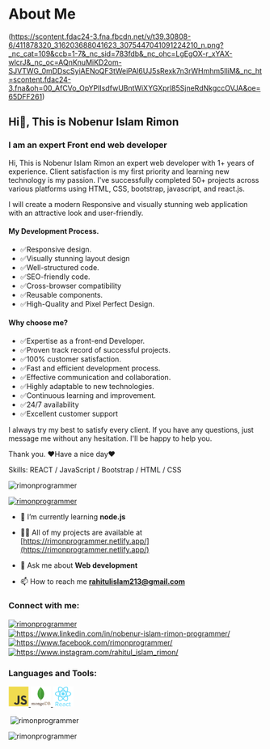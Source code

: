 <h1>About Me</h1>

(https://scontent.fdac24-3.fna.fbcdn.net/v/t39.30808-6/411878320_316203688041623_3075447041091224210_n.png?_nc_cat=109&ccb=1-7&_nc_sid=783fdb&_nc_ohc=LgEgOX-r_xYAX-wlcrJ&_nc_oc=AQnKnuMiKD2om-SJVTWG_0mDDscSyiAENoQF3tWeiPAl6UJ5sRexk7n3rWHmhm5lliM&_nc_ht=scontent.fdac24-3.fna&oh=00_AfCVo_OpYPIIsdfwUBntWiXYGXprl85SjneRdNkgccOVJA&oe=65DFF261)



## Hi👋, This is Nobenur Islam Rimon
### I am an expert Front end web developer

Hi, This is Nobenur Islam Rimon an expert web developer with 1+ years of experience. Client satisfaction is my first priority and learning new technology is my passion. I've successfully completed 50+ projects across various platforms using HTML, CSS, bootstrap, javascript, and react.js. 

I will create a modern Responsive and visually stunning web application with an attractive look and user-friendly.

<h4>My Development Process.</h4>
<ul>
    <li>✅Responsive design.</li>
    <li>✅Visually stunning layout design</li>
    <li>✅Well-structured code.</li>
    <li>✅SEO-friendly code.</li>
    <li>✅Cross-browser compatibility</li>
    <li>✅Reusable components.</li>
    <li>✅High-Quality and Pixel Perfect Design.</li>
    
</ul>

<h4>Why choose me?</h4>
<ul>
    <li>✅Expertise as a front-end Developer.</li>
    <li>✅Proven track record of successful projects.</li>
    <li>✅100% customer satisfaction.</li>
    <li>✅Fast and efficient development process.</li>
    <li>✅Effective communication and collaboration.</li>
    <li>✅Highly adaptable to new technologies.</li>
    <li>✅Continuous learning and improvement.</li>
    <li>✅24/7 availability</li>
    <li>✅Excellent customer support</li>
</ul>

I always try my best to satisfy every client. If you have any questions, just message me without any hesitation. I'll be happy to help you. 

Thank you. ❤️Have a nice day❤️

Skills: REACT / JavaScript / Bootstrap / HTML / CSS

<p align="left"> <img src="https://komarev.com/ghpvc/?username=rimonprogrammer&label=Profile%20views&color=0e75b6&style=flat" alt="rimonprogrammer" /> </p>
<p align="left"> <a href="https://twitter.com/rimonprogrammer" target="blank"><img src="https://img.shields.io/twitter/follow/rimonprogrammer?logo=twitter&style=for-the-badge" alt="rimonprogrammer" /></a> </p>

- 🌱 I’m currently learning **node.js**

- 👨‍💻 All of my projects are available at [https://rimonprogrammer.netlify.app/](https://rimonprogrammer.netlify.app/)

- 💬 Ask me about **Web development**

- 📫 How to reach me **rahitulislam213@gmail.com**

<h3 align="left">Connect with me:</h3>
<p align="left">
<a href="https://twitter.com/rimonprogrammer" target="blank"><img align="center" src="https://raw.githubusercontent.com/rahuldkjain/github-profile-readme-generator/master/src/images/icons/Social/twitter.svg" alt="rimonprogrammer" height="30" width="40" /></a>
<a href="https://linkedin.com/in/https://www.linkedin.com/in/nobenur-islam-rimon-programmer/" target="blank"><img align="center" src="https://raw.githubusercontent.com/rahuldkjain/github-profile-readme-generator/master/src/images/icons/Social/linked-in-alt.svg" alt="https://www.linkedin.com/in/nobenur-islam-rimon-programmer/" height="30" width="40" /></a>
<a href="https://fb.com/https://www.facebook.com/rimonprogrammer/" target="blank"><img align="center" src="https://raw.githubusercontent.com/rahuldkjain/github-profile-readme-generator/master/src/images/icons/Social/facebook.svg" alt="https://www.facebook.com/rimonprogrammer/" height="30" width="40" /></a>
<a href="https://instagram.com/https://www.instagram.com/rahitul_islam_rimon/" target="blank"><img align="center" src="https://raw.githubusercontent.com/rahuldkjain/github-profile-readme-generator/master/src/images/icons/Social/instagram.svg" alt="https://www.instagram.com/rahitul_islam_rimon/" height="30" width="40" /></a>
</p>

<h3 align="left">Languages and Tools:</h3>
<p align="left"> <a href="https://developer.mozilla.org/en-US/docs/Web/JavaScript" target="_blank" rel="noreferrer"> <img src="https://raw.githubusercontent.com/devicons/devicon/master/icons/javascript/javascript-original.svg" alt="javascript" width="40" height="40"/> </a> <a href="https://www.mongodb.com/" target="_blank" rel="noreferrer"> <img src="https://raw.githubusercontent.com/devicons/devicon/master/icons/mongodb/mongodb-original-wordmark.svg" alt="mongodb" width="40" height="40"/> </a> <a href="https://reactjs.org/" target="_blank" rel="noreferrer"> <img src="https://raw.githubusercontent.com/devicons/devicon/master/icons/react/react-original-wordmark.svg" alt="react" width="40" height="40"/> </a> </p>

<p>&nbsp;<img align="center" src="https://github-readme-stats.vercel.app/api?username=rimonprogrammer&show_icons=true&locale=en" alt="rimonprogrammer" /></p>

<p><img align="left" src="https://github-readme-stats.vercel.app/api/top-langs?username=rimonprogrammer&show_icons=true&locale=en&layout=compact" alt="rimonprogrammer" /></p>


